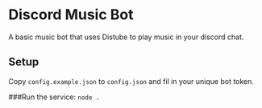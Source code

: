 # Discord Music Bot
A basic music bot that uses Distube to play music in your discord chat.

## Setup
Copy ```config.example.json``` to ```config.json``` and fil in your unique bot token.

###Run the service:
```node .```
